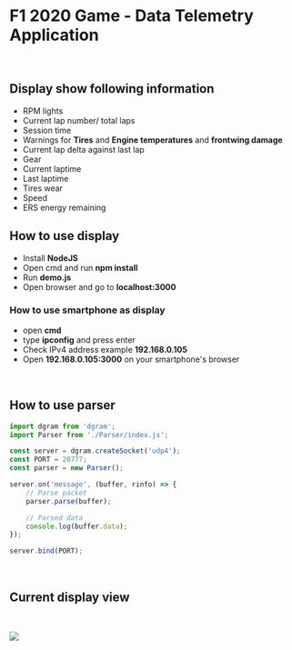 # F1 2020 Game - Data Telemetry Application




&nbsp;

## Display show following information
- RPM lights
- Current lap number/ total laps
- Session time
- Warnings for **Tires** and **Engine temperatures** and **frontwing damage**
- Current lap delta against last lap
- Gear
- Current laptime
- Last laptime
- Tires wear
- Speed
- ERS energy remaining


## How to use display
- Install **NodeJS**
- Open cmd and run **npm install**
- Run **demo.js**
- Open browser and go to **localhost:3000**

### How to use smartphone as display
- open **cmd**
- type **ipconfig** and press enter
- Check IPv4 address example **192.168.0.105**
- Open **192.168.0.105:3000** on your smartphone's browser


&nbsp;

## How to use parser
``` javascript
import dgram from 'dgram';
import Parser from './Parser/index.js';

const server = dgram.createSocket('udp4');
const PORT = 20777;
const parser = new Parser();

server.on('message', (buffer, rinfo) => {
    // Parse packet
    parser.parse(buffer);

    // Parsed data
    console.log(buffer.data);
});

server.bind(PORT);
```

&nbsp;

## Current display view

&nbsp;

<img src="https://i.ibb.co/GCKWDv4/demo.png">

